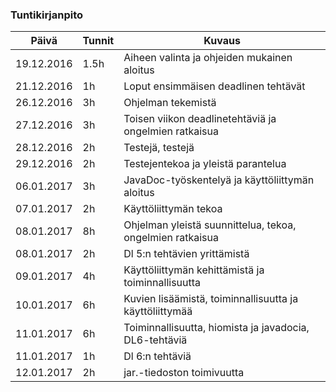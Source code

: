### Tuntikirjanpito
Päivä | Tunnit | Kuvaus
--------------- | ----- | ------
19.12.2016 | 1.5h | Aiheen valinta ja ohjeiden mukainen aloitus
21.12.2016 | 1h | Loput ensimmäisen deadlinen tehtävät
26.12.2016 | 3h | Ohjelman tekemistä
27.12.2016 | 3h | Toisen viikon deadlinetehtäviä ja ongelmien ratkaisua
28.12.2016 | 2h | Testejä, testejä
29.12.2016 | 2h | Testejentekoa ja yleistä parantelua
06.01.2017 | 3h | JavaDoc-työskentelyä ja käyttöliittymän aloitus
07.01.2017 | 2h | Käyttöliittymän tekoa
08.01.2017 | 8h | Ohjelman yleistä suunnittelua, tekoa, ongelmien ratkaisua
08.01.2017 | 2h | Dl 5:n tehtävien yrittämistä
09.01.2017 | 4h | Käyttöliittymän kehittämistä ja toiminnallisuutta
10.01.2017 | 6h | Kuvien lisäämistä, toiminnallisuutta ja käyttöliittymää
11.01.2017 | 6h | Toiminnallisuutta, hiomista ja javadocia, DL6-tehtäviä
11.01.2017 | 1h | Dl 6:n tehtäviä
12.01.2017 | 2h | jar.-tiedoston toimivuutta
